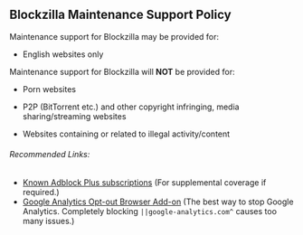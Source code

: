 ## Blockzilla Maintenance Support Policy

Maintenance support for Blockzilla may be provided for:

- English websites only

Maintenance support for Blockzilla will **NOT** be provided for:

- Porn websites

- P2P (BitTorrent etc.) and other copyright infringing, media sharing/streaming websites
 
- Websites containing or related to illegal activity/content

###### Recommended Links:

- [Known Adblock Plus subscriptions](https://adblockplus.org/subscriptions) (For supplemental coverage if required.)
- [Google Analytics Opt-out Browser Add-on](https://tools.google.com/dlpage/gaoptout) (The best way to stop Google Analytics. Completely blocking `||google-analytics.com^` causes too many issues.)
